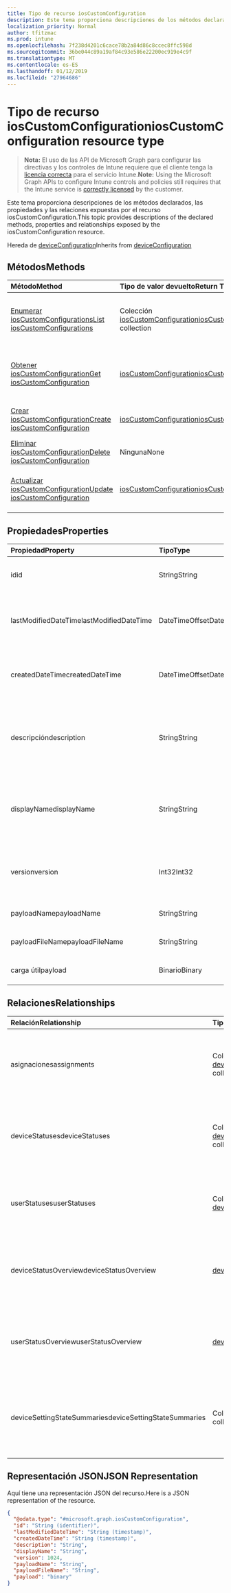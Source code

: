 ```yaml
---
title: Tipo de recurso iosCustomConfiguration
description: Este tema proporciona descripciones de los métodos declarados, las propiedades y las relaciones expuestas por el recurso iosCustomConfiguration.
localization_priority: Normal
author: tfitzmac
ms.prod: intune
ms.openlocfilehash: 7f238d4201c6cace78b2a84d86c8ccec8ffc598d
ms.sourcegitcommit: 36be044c89a19af84c93e586e22200ec919e4c9f
ms.translationtype: MT
ms.contentlocale: es-ES
ms.lasthandoff: 01/12/2019
ms.locfileid: "27964686"
---
```

# <a name="ioscustomconfiguration-resource-type"></a><span data-ttu-id="8b7b4-103">Tipo de recurso iosCustomConfiguration</span><span class="sxs-lookup"><span data-stu-id="8b7b4-103">iosCustomConfiguration resource type</span></span>

> <span data-ttu-id="8b7b4-104">**Nota:** El uso de las API de Microsoft Graph para configurar las directivas y los controles de Intune requiere que el cliente tenga la [licencia correcta](https://go.microsoft.com/fwlink/?linkid=839381) para el servicio Intune.</span><span class="sxs-lookup"><span data-stu-id="8b7b4-104">**Note:** Using the Microsoft Graph APIs to configure Intune controls and policies still requires that the Intune service is [correctly licensed](https://go.microsoft.com/fwlink/?linkid=839381) by the customer.</span></span>

<span data-ttu-id="8b7b4-105">Este tema proporciona descripciones de los métodos declarados, las propiedades y las relaciones expuestas por el recurso iosCustomConfiguration.</span><span class="sxs-lookup"><span data-stu-id="8b7b4-105">This topic provides descriptions of the declared methods, properties and relationships exposed by the iosCustomConfiguration resource.</span></span>

<span data-ttu-id="8b7b4-106">Hereda de [deviceConfiguration](../resources/intune-deviceconfig-deviceconfiguration.md)</span><span class="sxs-lookup"><span data-stu-id="8b7b4-106">Inherits from [deviceConfiguration](../resources/intune-deviceconfig-deviceconfiguration.md)</span></span>

## <a name="methods"></a><span data-ttu-id="8b7b4-107">Métodos</span><span class="sxs-lookup"><span data-stu-id="8b7b4-107">Methods</span></span>
|<span data-ttu-id="8b7b4-108">Método</span><span class="sxs-lookup"><span data-stu-id="8b7b4-108">Method</span></span>|<span data-ttu-id="8b7b4-109">Tipo de valor devuelto</span><span class="sxs-lookup"><span data-stu-id="8b7b4-109">Return Type</span></span>|<span data-ttu-id="8b7b4-110">Descripción</span><span class="sxs-lookup"><span data-stu-id="8b7b4-110">Description</span></span>|
|:---|:---|:---|
|[<span data-ttu-id="8b7b4-111">Enumerar iosCustomConfigurations</span><span class="sxs-lookup"><span data-stu-id="8b7b4-111">List iosCustomConfigurations</span></span>](../api/intune-deviceconfig-ioscustomconfiguration-list.md)|<span data-ttu-id="8b7b4-112">Colección [iosCustomConfiguration](../resources/intune-deviceconfig-ioscustomconfiguration.md)</span><span class="sxs-lookup"><span data-stu-id="8b7b4-112">[iosCustomConfiguration](../resources/intune-deviceconfig-ioscustomconfiguration.md) collection</span></span>|<span data-ttu-id="8b7b4-113">Enumere las propiedades y las relaciones de los objetos [iosCustomConfiguration](../resources/intune-deviceconfig-ioscustomconfiguration.md).</span><span class="sxs-lookup"><span data-stu-id="8b7b4-113">List properties and relationships of the [iosCustomConfiguration](../resources/intune-deviceconfig-ioscustomconfiguration.md) objects.</span></span>|
|[<span data-ttu-id="8b7b4-114">Obtener iosCustomConfiguration</span><span class="sxs-lookup"><span data-stu-id="8b7b4-114">Get iosCustomConfiguration</span></span>](../api/intune-deviceconfig-ioscustomconfiguration-get.md)|[<span data-ttu-id="8b7b4-115">iosCustomConfiguration</span><span class="sxs-lookup"><span data-stu-id="8b7b4-115">iosCustomConfiguration</span></span>](../resources/intune-deviceconfig-ioscustomconfiguration.md)|<span data-ttu-id="8b7b4-116">Lea las propiedades y las relaciones del objeto [iosCustomConfiguration](../resources/intune-deviceconfig-ioscustomconfiguration.md).</span><span class="sxs-lookup"><span data-stu-id="8b7b4-116">Read properties and relationships of the [iosCustomConfiguration](../resources/intune-deviceconfig-ioscustomconfiguration.md) object.</span></span>|
|[<span data-ttu-id="8b7b4-117">Crear iosCustomConfiguration</span><span class="sxs-lookup"><span data-stu-id="8b7b4-117">Create iosCustomConfiguration</span></span>](../api/intune-deviceconfig-ioscustomconfiguration-create.md)|[<span data-ttu-id="8b7b4-118">iosCustomConfiguration</span><span class="sxs-lookup"><span data-stu-id="8b7b4-118">iosCustomConfiguration</span></span>](../resources/intune-deviceconfig-ioscustomconfiguration.md)|<span data-ttu-id="8b7b4-119">Cree un objeto [iosCustomConfiguration](../resources/intune-deviceconfig-ioscustomconfiguration.md).</span><span class="sxs-lookup"><span data-stu-id="8b7b4-119">Create a new [iosCustomConfiguration](../resources/intune-deviceconfig-ioscustomconfiguration.md) object.</span></span>|
|[<span data-ttu-id="8b7b4-120">Eliminar iosCustomConfiguration</span><span class="sxs-lookup"><span data-stu-id="8b7b4-120">Delete iosCustomConfiguration</span></span>](../api/intune-deviceconfig-ioscustomconfiguration-delete.md)|<span data-ttu-id="8b7b4-121">Ninguna</span><span class="sxs-lookup"><span data-stu-id="8b7b4-121">None</span></span>|<span data-ttu-id="8b7b4-122">Elimina un [iosCustomConfiguration](../resources/intune-deviceconfig-ioscustomconfiguration.md).</span><span class="sxs-lookup"><span data-stu-id="8b7b4-122">Deletes a [iosCustomConfiguration](../resources/intune-deviceconfig-ioscustomconfiguration.md).</span></span>|
|[<span data-ttu-id="8b7b4-123">Actualizar iosCustomConfiguration</span><span class="sxs-lookup"><span data-stu-id="8b7b4-123">Update iosCustomConfiguration</span></span>](../api/intune-deviceconfig-ioscustomconfiguration-update.md)|[<span data-ttu-id="8b7b4-124">iosCustomConfiguration</span><span class="sxs-lookup"><span data-stu-id="8b7b4-124">iosCustomConfiguration</span></span>](../resources/intune-deviceconfig-ioscustomconfiguration.md)|<span data-ttu-id="8b7b4-125">Actualice las propiedades de un objeto [iosCustomConfiguration](../resources/intune-deviceconfig-ioscustomconfiguration.md).</span><span class="sxs-lookup"><span data-stu-id="8b7b4-125">Update the properties of a [iosCustomConfiguration](../resources/intune-deviceconfig-ioscustomconfiguration.md) object.</span></span>|

## <a name="properties"></a><span data-ttu-id="8b7b4-126">Propiedades</span><span class="sxs-lookup"><span data-stu-id="8b7b4-126">Properties</span></span>
|<span data-ttu-id="8b7b4-127">Propiedad</span><span class="sxs-lookup"><span data-stu-id="8b7b4-127">Property</span></span>|<span data-ttu-id="8b7b4-128">Tipo</span><span class="sxs-lookup"><span data-stu-id="8b7b4-128">Type</span></span>|<span data-ttu-id="8b7b4-129">Descripción</span><span class="sxs-lookup"><span data-stu-id="8b7b4-129">Description</span></span>|
|:---|:---|:---|
|<span data-ttu-id="8b7b4-130">id</span><span class="sxs-lookup"><span data-stu-id="8b7b4-130">id</span></span>|<span data-ttu-id="8b7b4-131">String</span><span class="sxs-lookup"><span data-stu-id="8b7b4-131">String</span></span>|<span data-ttu-id="8b7b4-132">Clave de la entidad.</span><span class="sxs-lookup"><span data-stu-id="8b7b4-132">Key of the entity.</span></span> <span data-ttu-id="8b7b4-133">Heredado de [deviceConfiguration](../resources/intune-deviceconfig-deviceconfiguration.md)</span><span class="sxs-lookup"><span data-stu-id="8b7b4-133">Inherited from [deviceConfiguration](../resources/intune-deviceconfig-deviceconfiguration.md)</span></span>|
|<span data-ttu-id="8b7b4-134">lastModifiedDateTime</span><span class="sxs-lookup"><span data-stu-id="8b7b4-134">lastModifiedDateTime</span></span>|<span data-ttu-id="8b7b4-135">DateTimeOffset</span><span class="sxs-lookup"><span data-stu-id="8b7b4-135">DateTimeOffset</span></span>|<span data-ttu-id="8b7b4-136">Fecha y hora en la que se modificó el objeto por última vez.</span><span class="sxs-lookup"><span data-stu-id="8b7b4-136">DateTime the object was last modified.</span></span> <span data-ttu-id="8b7b4-137">Heredado de [deviceConfiguration](../resources/intune-deviceconfig-deviceconfiguration.md)</span><span class="sxs-lookup"><span data-stu-id="8b7b4-137">Inherited from [deviceConfiguration](../resources/intune-deviceconfig-deviceconfiguration.md)</span></span>|
|<span data-ttu-id="8b7b4-138">createdDateTime</span><span class="sxs-lookup"><span data-stu-id="8b7b4-138">createdDateTime</span></span>|<span data-ttu-id="8b7b4-139">DateTimeOffset</span><span class="sxs-lookup"><span data-stu-id="8b7b4-139">DateTimeOffset</span></span>|<span data-ttu-id="8b7b4-140">Fecha y hora en la que se creó el objeto.</span><span class="sxs-lookup"><span data-stu-id="8b7b4-140">DateTime the object was created.</span></span> <span data-ttu-id="8b7b4-141">Heredado de [deviceConfiguration](../resources/intune-deviceconfig-deviceconfiguration.md)</span><span class="sxs-lookup"><span data-stu-id="8b7b4-141">Inherited from [deviceConfiguration](../resources/intune-deviceconfig-deviceconfiguration.md)</span></span>|
|<span data-ttu-id="8b7b4-142">descripción</span><span class="sxs-lookup"><span data-stu-id="8b7b4-142">description</span></span>|<span data-ttu-id="8b7b4-143">String</span><span class="sxs-lookup"><span data-stu-id="8b7b4-143">String</span></span>|<span data-ttu-id="8b7b4-144">Descripción proporcionada por el administrador de la configuración del dispositivo.</span><span class="sxs-lookup"><span data-stu-id="8b7b4-144">Admin provided description of the Device Configuration.</span></span> <span data-ttu-id="8b7b4-145">Heredado de [deviceConfiguration](../resources/intune-deviceconfig-deviceconfiguration.md)</span><span class="sxs-lookup"><span data-stu-id="8b7b4-145">Inherited from [deviceConfiguration](../resources/intune-deviceconfig-deviceconfiguration.md)</span></span>|
|<span data-ttu-id="8b7b4-146">displayName</span><span class="sxs-lookup"><span data-stu-id="8b7b4-146">displayName</span></span>|<span data-ttu-id="8b7b4-147">String</span><span class="sxs-lookup"><span data-stu-id="8b7b4-147">String</span></span>|<span data-ttu-id="8b7b4-148">Nombre proporcionado por el administrador de la configuración del dispositivo.</span><span class="sxs-lookup"><span data-stu-id="8b7b4-148">Admin provided name of the device configuration.</span></span> <span data-ttu-id="8b7b4-149">Heredado de [deviceConfiguration](../resources/intune-deviceconfig-deviceconfiguration.md)</span><span class="sxs-lookup"><span data-stu-id="8b7b4-149">Inherited from [deviceConfiguration](../resources/intune-deviceconfig-deviceconfiguration.md)</span></span>|
|<span data-ttu-id="8b7b4-150">version</span><span class="sxs-lookup"><span data-stu-id="8b7b4-150">version</span></span>|<span data-ttu-id="8b7b4-151">Int32</span><span class="sxs-lookup"><span data-stu-id="8b7b4-151">Int32</span></span>|<span data-ttu-id="8b7b4-152">Versión de la configuración del dispositivo.</span><span class="sxs-lookup"><span data-stu-id="8b7b4-152">Version of the device configuration.</span></span> <span data-ttu-id="8b7b4-153">Heredado de [deviceConfiguration](../resources/intune-deviceconfig-deviceconfiguration.md)</span><span class="sxs-lookup"><span data-stu-id="8b7b4-153">Inherited from [deviceConfiguration](../resources/intune-deviceconfig-deviceconfiguration.md)</span></span>|
|<span data-ttu-id="8b7b4-154">payloadName</span><span class="sxs-lookup"><span data-stu-id="8b7b4-154">payloadName</span></span>|<span data-ttu-id="8b7b4-155">String</span><span class="sxs-lookup"><span data-stu-id="8b7b4-155">String</span></span>|<span data-ttu-id="8b7b4-156">Nombre que se muestra al usuario.</span><span class="sxs-lookup"><span data-stu-id="8b7b4-156">Name that is displayed to the user.</span></span>|
|<span data-ttu-id="8b7b4-157">payloadFileName</span><span class="sxs-lookup"><span data-stu-id="8b7b4-157">payloadFileName</span></span>|<span data-ttu-id="8b7b4-158">String</span><span class="sxs-lookup"><span data-stu-id="8b7b4-158">String</span></span>|<span data-ttu-id="8b7b4-159">Nombre de archivo de carga útil (\*.mobileconfig</span><span class="sxs-lookup"><span data-stu-id="8b7b4-159">Payload file name (\*.mobileconfig</span></span> | <span data-ttu-id="8b7b4-160">\*.xml).</span><span class="sxs-lookup"><span data-stu-id="8b7b4-160">\*.xml).</span></span>|
|<span data-ttu-id="8b7b4-161">carga útil</span><span class="sxs-lookup"><span data-stu-id="8b7b4-161">payload</span></span>|<span data-ttu-id="8b7b4-162">Binario</span><span class="sxs-lookup"><span data-stu-id="8b7b4-162">Binary</span></span>|<span data-ttu-id="8b7b4-163">Carga útil.</span><span class="sxs-lookup"><span data-stu-id="8b7b4-163">Payload.</span></span> <span data-ttu-id="8b7b4-164">(Matriz de bytes codificada UTF8)</span><span class="sxs-lookup"><span data-stu-id="8b7b4-164">(UTF8 encoded byte array)</span></span>|

## <a name="relationships"></a><span data-ttu-id="8b7b4-165">Relaciones</span><span class="sxs-lookup"><span data-stu-id="8b7b4-165">Relationships</span></span>
|<span data-ttu-id="8b7b4-166">Relación</span><span class="sxs-lookup"><span data-stu-id="8b7b4-166">Relationship</span></span>|<span data-ttu-id="8b7b4-167">Tipo</span><span class="sxs-lookup"><span data-stu-id="8b7b4-167">Type</span></span>|<span data-ttu-id="8b7b4-168">Descripción</span><span class="sxs-lookup"><span data-stu-id="8b7b4-168">Description</span></span>|
|:---|:---|:---|
|<span data-ttu-id="8b7b4-169">asignaciones</span><span class="sxs-lookup"><span data-stu-id="8b7b4-169">assignments</span></span>|<span data-ttu-id="8b7b4-170">Colección [deviceConfigurationAssignment](../resources/intune-deviceconfig-deviceconfigurationassignment.md)</span><span class="sxs-lookup"><span data-stu-id="8b7b4-170">[deviceConfigurationAssignment](../resources/intune-deviceconfig-deviceconfigurationassignment.md) collection</span></span>|<span data-ttu-id="8b7b4-171">La lista de tareas para el perfil de configuración del dispositivo.</span><span class="sxs-lookup"><span data-stu-id="8b7b4-171">The list of assignments for the device configuration profile.</span></span> <span data-ttu-id="8b7b4-172">Heredado de [deviceConfiguration](../resources/intune-deviceconfig-deviceconfiguration.md)</span><span class="sxs-lookup"><span data-stu-id="8b7b4-172">Inherited from [deviceConfiguration](../resources/intune-deviceconfig-deviceconfiguration.md)</span></span>|
|<span data-ttu-id="8b7b4-173">deviceStatuses</span><span class="sxs-lookup"><span data-stu-id="8b7b4-173">deviceStatuses</span></span>|<span data-ttu-id="8b7b4-174">Colección [deviceConfigurationDeviceStatus](../resources/intune-deviceconfig-deviceconfigurationdevicestatus.md)</span><span class="sxs-lookup"><span data-stu-id="8b7b4-174">[deviceConfigurationDeviceStatus](../resources/intune-deviceconfig-deviceconfigurationdevicestatus.md) collection</span></span>|<span data-ttu-id="8b7b4-175">Estado de instalación de configuración del dispositivo por dispositivo.</span><span class="sxs-lookup"><span data-stu-id="8b7b4-175">Device configuration installation status by device.</span></span> <span data-ttu-id="8b7b4-176">Heredado de [deviceConfiguration](../resources/intune-deviceconfig-deviceconfiguration.md)</span><span class="sxs-lookup"><span data-stu-id="8b7b4-176">Inherited from [deviceConfiguration](../resources/intune-deviceconfig-deviceconfiguration.md)</span></span>|
|<span data-ttu-id="8b7b4-177">userStatuses</span><span class="sxs-lookup"><span data-stu-id="8b7b4-177">userStatuses</span></span>|<span data-ttu-id="8b7b4-178">Colección [deviceConfigurationUserStatus](../resources/intune-deviceconfig-deviceconfigurationuserstatus.md)</span><span class="sxs-lookup"><span data-stu-id="8b7b4-178">[deviceConfigurationUserStatus](../resources/intune-deviceconfig-deviceconfigurationuserstatus.md) collection</span></span>|<span data-ttu-id="8b7b4-179">Estado de instalación de configuración de dispositivo por usuario.</span><span class="sxs-lookup"><span data-stu-id="8b7b4-179">Device configuration installation status by user.</span></span> <span data-ttu-id="8b7b4-180">Heredado de [deviceConfiguration](../resources/intune-deviceconfig-deviceconfiguration.md)</span><span class="sxs-lookup"><span data-stu-id="8b7b4-180">Inherited from [deviceConfiguration](../resources/intune-deviceconfig-deviceconfiguration.md)</span></span>|
|<span data-ttu-id="8b7b4-181">deviceStatusOverview</span><span class="sxs-lookup"><span data-stu-id="8b7b4-181">deviceStatusOverview</span></span>|[<span data-ttu-id="8b7b4-182">deviceConfigurationDeviceOverview</span><span class="sxs-lookup"><span data-stu-id="8b7b4-182">deviceConfigurationDeviceOverview</span></span>](../resources/intune-deviceconfig-deviceconfigurationdeviceoverview.md)|<span data-ttu-id="8b7b4-183">Información general sobre el estado de dispositivos de la configuración de dispositivo. Heredado de [deviceConfiguration](../resources/intune-deviceconfig-deviceconfiguration.md)</span><span class="sxs-lookup"><span data-stu-id="8b7b4-183">Device Configuration devices status overview Inherited from [deviceConfiguration](../resources/intune-deviceconfig-deviceconfiguration.md)</span></span>|
|<span data-ttu-id="8b7b4-184">userStatusOverview</span><span class="sxs-lookup"><span data-stu-id="8b7b4-184">userStatusOverview</span></span>|[<span data-ttu-id="8b7b4-185">deviceConfigurationUserOverview</span><span class="sxs-lookup"><span data-stu-id="8b7b4-185">deviceConfigurationUserOverview</span></span>](../resources/intune-deviceconfig-deviceconfigurationuseroverview.md)|<span data-ttu-id="8b7b4-186">Información general sobre el estado de usuarios de la configuración de dispositivo. Heredado de [deviceConfiguration](../resources/intune-deviceconfig-deviceconfiguration.md)</span><span class="sxs-lookup"><span data-stu-id="8b7b4-186">Device Configuration users status overview Inherited from [deviceConfiguration](../resources/intune-deviceconfig-deviceconfiguration.md)</span></span>|
|<span data-ttu-id="8b7b4-187">deviceSettingStateSummaries</span><span class="sxs-lookup"><span data-stu-id="8b7b4-187">deviceSettingStateSummaries</span></span>|<span data-ttu-id="8b7b4-188">Colección [settingStateDeviceSummary](../resources/intune-deviceconfig-settingstatedevicesummary.md)</span><span class="sxs-lookup"><span data-stu-id="8b7b4-188">[settingStateDeviceSummary](../resources/intune-deviceconfig-settingstatedevicesummary.md) collection</span></span>|<span data-ttu-id="8b7b4-189">Resumen de dispositivo sobre el estado de configuración de la configuración de dispositivo. Heredado de [deviceConfiguration](../resources/intune-deviceconfig-deviceconfiguration.md)</span><span class="sxs-lookup"><span data-stu-id="8b7b4-189">Device Configuration Setting State Device Summary Inherited from [deviceConfiguration](../resources/intune-deviceconfig-deviceconfiguration.md)</span></span>|

## <a name="json-representation"></a><span data-ttu-id="8b7b4-190">Representación JSON</span><span class="sxs-lookup"><span data-stu-id="8b7b4-190">JSON Representation</span></span>
<span data-ttu-id="8b7b4-191">Aquí tiene una representación JSON del recurso.</span><span class="sxs-lookup"><span data-stu-id="8b7b4-191">Here is a JSON representation of the resource.</span></span>
<!-- {
  "blockType": "resource",
  "keyProperty": "id",
  "@odata.type": "microsoft.graph.iosCustomConfiguration"
}
-->
``` json
{
  "@odata.type": "#microsoft.graph.iosCustomConfiguration",
  "id": "String (identifier)",
  "lastModifiedDateTime": "String (timestamp)",
  "createdDateTime": "String (timestamp)",
  "description": "String",
  "displayName": "String",
  "version": 1024,
  "payloadName": "String",
  "payloadFileName": "String",
  "payload": "binary"
}
```



